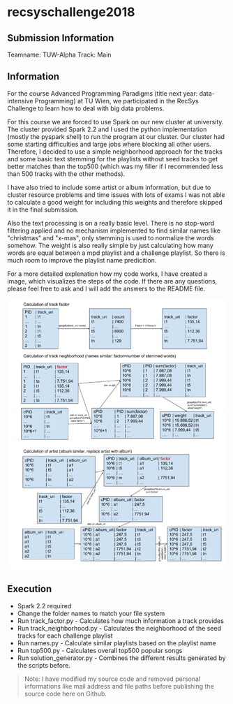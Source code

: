 # recsyschallenge2018

## Submission Information

Teamname: TUW-Alpha
Track: Main

## Information

For the course Advanced Programming Paradigms (title next year: data-intensive Programming) at TU Wien, we participated in the RecSys Challenge to learn how to deal with big data problems. 

For this course we are forced to use Spark on our new cluster at university. The cluster provided Spark 2.2 and I used the python implementation (mostly the pyspark shell) to run the program at our cluster. Our cluster had some starting difficulties and large jobs where blocking all other users. Therefore, I decided to use a simple neighborhood approach for the tracks and some basic text stemming for the playlists without seed tracks to get better matches than the top500 (which was my filler if I recommended less than 500 tracks with the other methods). 

I have also tried to include some artist or album information, but due to cluster resource problems and time issues with lots of exams I was not able to calculate a good weight for including this weights and therefore skipped it in the final submission.

Also the text processing is on a really basic level. There is no stop-word filtering applied and no mechanism implemented to find similar names like "christmas" and "x-mas", only stemming is used to normalize the words somehow. The weight is also really simple by just calculating how many words are equal between a mpd playlist and a challenge playlist. So there is much room to improve the playlist name predicition.

For a more detailed explenation how my code works, I have created a image, which visualizes the steps of the code. If there are any questions, please feel free to ask and I will add the answers to the README file.

![code_vis.png](code_vis.png)

## Execution

* Spark 2.2 required
* Change the folder names to match your file system
* Run track_factor.py - Calculates how much information a track provides
* Run track_neighborhood.py - Calculates the neighborhood of the seed tracks for each challenge playlist
* Run names.py - Calculate similar playlists based on the playlist name
* Run top500.py - Calculates overall top500 popular songs
* Run solution_generator.py - Combines the different results generated by the scripts before.

> Note: I have modified my source code and removed personal informations like mail address and file paths before publishing the source code here on Github.
